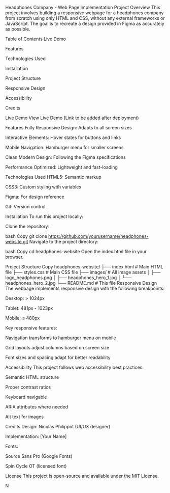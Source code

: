 Headphones Company - Web Page Implementation
Project Overview
This project involves building a responsive webpage for a headphones company from scratch using only HTML and CSS, without any external frameworks or JavaScript. The goal is to recreate a design provided in Figma as accurately as possible.

Table of Contents
Live Demo

Features

Technologies Used

Installation

Project Structure

Responsive Design

Accessibility

Credits

Live Demo
View Live Demo (Link to be added after deployment)

Features
Fully Responsive Design: Adapts to all screen sizes

Interactive Elements: Hover states for buttons and links

Mobile Navigation: Hamburger menu for smaller screens

Clean Modern Design: Following the Figma specifications

Performance Optimized: Lightweight and fast-loading

Technologies Used
HTML5: Semantic markup

CSS3: Custom styling with variables

Figma: For design reference

Git: Version control

Installation
To run this project locally:

Clone the repository:

bash
Copy
git clone https://github.com/yourusername/headphones-website.git
Navigate to the project directory:

bash
Copy
cd headphones-website
Open the index.html file in your browser.

Project Structure
Copy
headphones-website/
├── index.html          # Main HTML file
├── styles.css         # Main CSS file
├── images/            # All image assets
│   ├── logo_headphones.png
│   ├── headphones_hero_1.jpg
│   └── headphones_hero_2.jpg
└── README.md          # This file
Responsive Design
The webpage implements responsive design with the following breakpoints:

Desktop: > 1024px

Tablet: 481px - 1023px

Mobile: ≤ 480px

Key responsive features:

Navigation transforms to hamburger menu on mobile

Grid layouts adjust columns based on screen size

Font sizes and spacing adapt for better readability

Accessibility
This project follows web accessibility best practices:

Semantic HTML structure

Proper contrast ratios

Keyboard navigable

ARIA attributes where needed

Alt text for images

Credits
Design: Nicolas Philippot (UI/UX designer)

Implementation: [Your Name]

Fonts:

Source Sans Pro (Google Fonts)

Spin Cycle OT (licensed font)

License
This project is open-source and available under the MIT License.

N
